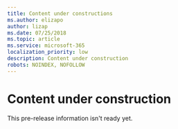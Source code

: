 ```yaml
---
title: Content under constructions 
ms.author: elizapo
author: lizap
ms.date: 07/25/2018
ms.topic: article
ms.service: microsoft-365
localization_priority: low
description: Content under construction
robots: NOINDEX, NOFOLLOW
---
```


# Content under construction

This pre-release information isn't ready yet. 